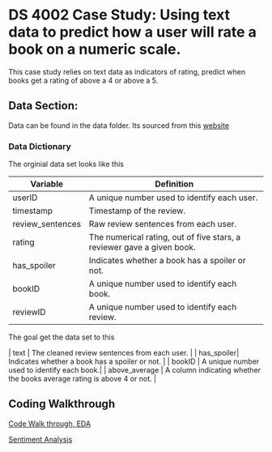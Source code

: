 # DS 4002 Case Study: Using text data to predict how a user will rate a book on a numeric scale. 

This case study relies on text data as indicators of rating, predict when books get a rating of above a 4 or above a 5.

## Data Section:
Data can be found in the data folder. Its sourced from this [website](https://drive.google.com/uc?id=196W2kDoZXRPjzbTjM6uvTidn6aTpsFnS)


### Data Dictionary

The orginial data set looks like this 

| Variable | Definition | 
| ------- | --- |
| userID | A unique number used to identify each user. |
| timestamp | Timestamp of the review. |
| review_sentences | Raw review sentences from each user. |
| rating | The numerical rating, out of five stars, a reviewer gave a given book. | 
| has_spoiler| Indicates whether a book has a spoiler or not. |
| bookID | A unique number used to identify each book.| 
| reviewID | A unique number used to identify each review.| 

The goal get the data set to this 

| text | The cleaned review sentences from each user.  | 
| has_spoiler| Indicates whether a book has a spoiler or not. |
| bookID | A unique number used to identify each book.| 
| above_average | A column indicating whether the books average rating is above 4 or not.  |



## Coding Walkthrough

[Code Walk through, EDA](https://www.red-gate.com/simple-talk/databases/sql-server/bi-sql-server/text-mining-and-sentiment-analysis-with-r/)

[Sentiment Analysis](https://rpubs.com/Argaadya/529538)
